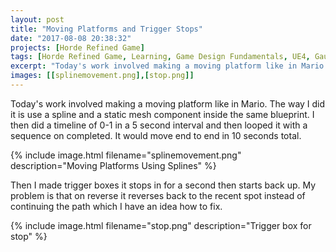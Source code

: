 ```yaml
---
layout: post
title: "Moving Platforms and Trigger Stops"
date: "2017-08-08 20:38:32"
projects: [Horde Refined Game]
tags: [Horde Refined Game, Learning, Game Design Fundamentals, UE4, Gauntlet, Super Mario 3D World, Level Design, Mechanics, Platformer, Splines, Sequences]
excerpt: "Today's work involved making a moving platform like in Mario."
images: [[splinemovement.png],[stop.png]]
---
```


Today's work involved making a moving platform like in Mario. The way I did it is use a spline and a static mesh component inside the same blueprint. I then did a timeline of 0-1 in a 5 second interval and then looped it with a sequence on completed. It would move end to end in 10 seconds total.

{% include image.html filename="splinemovement.png" description="Moving Platforms Using Splines" %}

Then I made trigger boxes it stops in for a second then starts back up. My problem is that on reverse it reverses back to the recent spot instead of continuing the path which I have an idea how to fix.

{% include image.html filename="stop.png" description="Trigger box for stop" %}